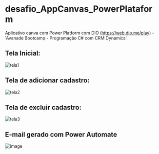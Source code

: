 # desafio_AppCanvas_PowerPlataform

Aplicativo canva com Power Platform com DIO (https://web.dio.me/play) - 'Avanade Bootcamp - Programação C# com CRM Dynamics'.

## Tela Inicial:
![tela1](https://github.com/CamilaFerreiraRodrigues/desafio_AppCanvas_PowerPlataform/assets/131890075/9b2d5a9a-4734-4132-bb4b-90070c8d1520)

## Tela de adicionar cadastro:
![tela2](https://github.com/CamilaFerreiraRodrigues/desafio_AppCanvas_PowerPlataform/assets/131890075/94b89de9-1453-4d54-8dfa-df483fa0613b)
<br>
## Tela de excluir cadastro:
![tela3](https://github.com/CamilaFerreiraRodrigues/desafio_AppCanvas_PowerPlataform/assets/131890075/c3449549-620f-4225-a9aa-ec5f5ff28826)

## E-mail gerado com Power Automate
![image](https://github.com/CamilaFerreiraRodrigues/desafio_AppCanvas_PowerPlataform/assets/131890075/46b35c6c-0730-4a96-a66c-24ccb4a01eab)
